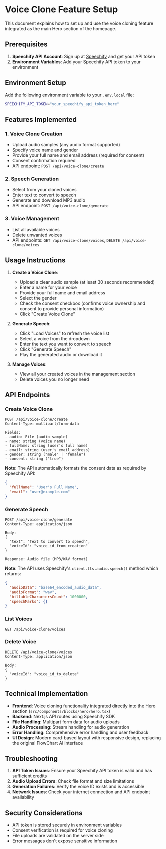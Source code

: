# Voice Clone Feature Setup

This document explains how to set up and use the voice cloning feature integrated as the main Hero section of the homepage.

## Prerequisites

1. **Speechify API Account**: Sign up at [Speechify](https://speechify.com/) and get your API token
2. **Environment Variables**: Add your Speechify API token to your environment

## Environment Setup

Add the following environment variable to your `.env.local` file:

```bash
SPEECHIFY_API_TOKEN="your_speechify_api_token_here"
```

## Features Implemented

### 1. Voice Clone Creation
- Upload audio samples (any audio format supported)
- Specify voice name and gender
- Provide your full name and email address (required for consent)
- Consent confirmation required
- API endpoint: `POST /api/voice-clone/create`

### 2. Speech Generation
- Select from your cloned voices
- Enter text to convert to speech
- Generate and download MP3 audio
- API endpoint: `POST /api/voice-clone/generate`

### 3. Voice Management
- List all available voices
- Delete unwanted voices
- API endpoints: `GET /api/voice-clone/voices`, `DELETE /api/voice-clone/voices`

## Usage Instructions

1. **Create a Voice Clone**:
   - Upload a clear audio sample (at least 30 seconds recommended)
   - Enter a name for your voice
   - Provide your full name and email address
   - Select the gender
   - Check the consent checkbox (confirms voice ownership and consent to provide personal information)
   - Click "Create Voice Clone"

2. **Generate Speech**:
   - Click "Load Voices" to refresh the voice list
   - Select a voice from the dropdown
   - Enter the text you want to convert to speech
   - Click "Generate Speech"
   - Play the generated audio or download it

3. **Manage Voices**:
   - View all your created voices in the management section
   - Delete voices you no longer need

## API Endpoints

### Create Voice Clone
```
POST /api/voice-clone/create
Content-Type: multipart/form-data

Fields:
- audio: File (audio sample)
- name: string (voice name)
- fullName: string (user's full name)
- email: string (user's email address)
- gender: string ("male" | "female")
- consent: string ("true")
```

**Note**: The API automatically formats the consent data as required by Speechify API:
```json
{
  "fullName": "User's Full Name",
  "email": "user@example.com"
}
```

### Generate Speech
```
POST /api/voice-clone/generate
Content-Type: application/json

Body:
{
  "text": "Text to convert to speech",
  "voiceId": "voice_id_from_creation"
}

Response: Audio file (MP3/WAV format)
```

**Note**: The API uses Speechify's `client.tts.audio.speech()` method which returns:
```json
{
  "audioData": "base64_encoded_audio_data",
  "audioFormat": "wav",
  "billableCharactersCount": 1000000,
  "speechMarks": {}
}
```

### List Voices
```
GET /api/voice-clone/voices
```

### Delete Voice
```
DELETE /api/voice-clone/voices
Content-Type: application/json

Body:
{
  "voiceId": "voice_id_to_delete"
}
```

## Technical Implementation

- **Frontend**: Voice cloning functionality integrated directly into the Hero section (`src/components/blocks/hero/hero.tsx`)
- **Backend**: Next.js API routes using Speechify SDK
- **File Handling**: Multipart form data for audio uploads
- **Audio Processing**: Stream handling for audio generation
- **Error Handling**: Comprehensive error handling and user feedback
- **UI Design**: Modern card-based layout with responsive design, replacing the original FlowChart AI interface

## Troubleshooting

1. **API Token Issues**: Ensure your Speechify API token is valid and has sufficient credits
2. **Audio Upload Errors**: Check file format and size limitations
3. **Generation Failures**: Verify the voice ID exists and is accessible
4. **Network Issues**: Check your internet connection and API endpoint availability

## Security Considerations

- API token is stored securely in environment variables
- Consent verification is required for voice cloning
- File uploads are validated on the server side
- Error messages don't expose sensitive information
